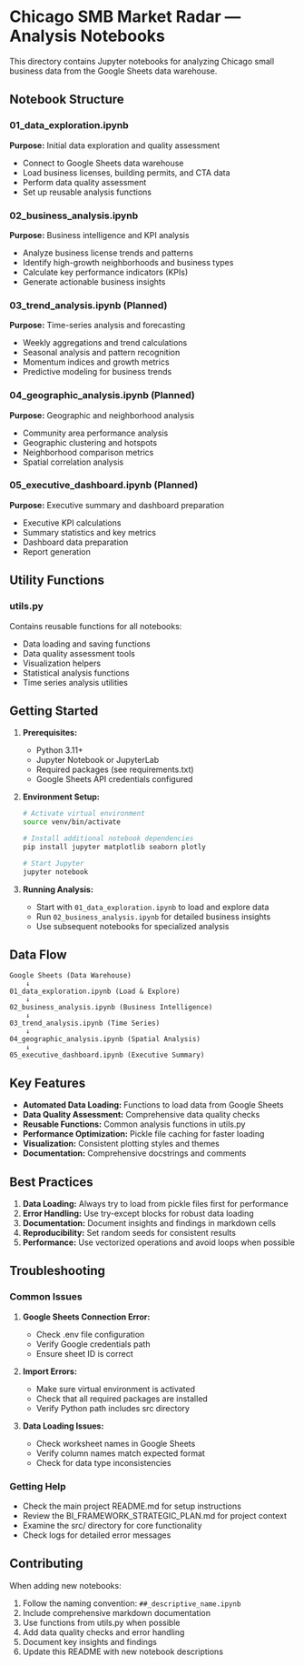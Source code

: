 # Chicago SMB Market Radar — Analysis Notebooks

This directory contains Jupyter notebooks for analyzing Chicago small business data from the Google Sheets data warehouse.

## Notebook Structure

### 01_data_exploration.ipynb
**Purpose:** Initial data exploration and quality assessment
- Connect to Google Sheets data warehouse
- Load business licenses, building permits, and CTA data
- Perform data quality assessment
- Set up reusable analysis functions

### 02_business_analysis.ipynb
**Purpose:** Business intelligence and KPI analysis
- Analyze business license trends and patterns
- Identify high-growth neighborhoods and business types
- Calculate key performance indicators (KPIs)
- Generate actionable business insights

### 03_trend_analysis.ipynb (Planned)
**Purpose:** Time-series analysis and forecasting
- Weekly aggregations and trend calculations
- Seasonal analysis and pattern recognition
- Momentum indices and growth metrics
- Predictive modeling for business trends

### 04_geographic_analysis.ipynb (Planned)
**Purpose:** Geographic and neighborhood analysis
- Community area performance analysis
- Geographic clustering and hotspots
- Neighborhood comparison metrics
- Spatial correlation analysis

### 05_executive_dashboard.ipynb (Planned)
**Purpose:** Executive summary and dashboard preparation
- Executive KPI calculations
- Summary statistics and key metrics
- Dashboard data preparation
- Report generation

## Utility Functions

### utils.py
Contains reusable functions for all notebooks:
- Data loading and saving functions
- Data quality assessment tools
- Visualization helpers
- Statistical analysis functions
- Time series analysis utilities

## Getting Started

1. **Prerequisites:**
   - Python 3.11+
   - Jupyter Notebook or JupyterLab
   - Required packages (see requirements.txt)
   - Google Sheets API credentials configured

2. **Environment Setup:**
   ```bash
   # Activate virtual environment
   source venv/bin/activate

   # Install additional notebook dependencies
   pip install jupyter matplotlib seaborn plotly

   # Start Jupyter
   jupyter notebook
   ```

3. **Running Analysis:**
   - Start with `01_data_exploration.ipynb` to load and explore data
   - Run `02_business_analysis.ipynb` for detailed business insights
   - Use subsequent notebooks for specialized analysis

## Data Flow

```
Google Sheets (Data Warehouse)
    ↓
01_data_exploration.ipynb (Load & Explore)
    ↓
02_business_analysis.ipynb (Business Intelligence)
    ↓
03_trend_analysis.ipynb (Time Series)
    ↓
04_geographic_analysis.ipynb (Spatial Analysis)
    ↓
05_executive_dashboard.ipynb (Executive Summary)
```

## Key Features

- **Automated Data Loading:** Functions to load data from Google Sheets
- **Data Quality Assessment:** Comprehensive data quality checks
- **Reusable Functions:** Common analysis functions in utils.py
- **Performance Optimization:** Pickle file caching for faster loading
- **Visualization:** Consistent plotting styles and themes
- **Documentation:** Comprehensive docstrings and comments

## Best Practices

1. **Data Loading:** Always try to load from pickle files first for performance
2. **Error Handling:** Use try-except blocks for robust data loading
3. **Documentation:** Document insights and findings in markdown cells
4. **Reproducibility:** Set random seeds for consistent results
5. **Performance:** Use vectorized operations and avoid loops when possible

## Troubleshooting

### Common Issues

1. **Google Sheets Connection Error:**
   - Check .env file configuration
   - Verify Google credentials path
   - Ensure sheet ID is correct

2. **Import Errors:**
   - Make sure virtual environment is activated
   - Check that all required packages are installed
   - Verify Python path includes src directory

3. **Data Loading Issues:**
   - Check worksheet names in Google Sheets
   - Verify column names match expected format
   - Check for data type inconsistencies

### Getting Help

- Check the main project README.md for setup instructions
- Review the BI_FRAMEWORK_STRATEGIC_PLAN.md for project context
- Examine the src/ directory for core functionality
- Check logs for detailed error messages

## Contributing

When adding new notebooks:
1. Follow the naming convention: `##_descriptive_name.ipynb`
2. Include comprehensive markdown documentation
3. Use functions from utils.py when possible
4. Add data quality checks and error handling
5. Document key insights and findings
6. Update this README with new notebook descriptions
